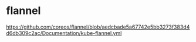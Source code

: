 # flannel

https://github.com/coreos/flannel/blob/aedcbade5a67742e5bb3273f383d4d6db309c2ac/Documentation/kube-flannel.yml
